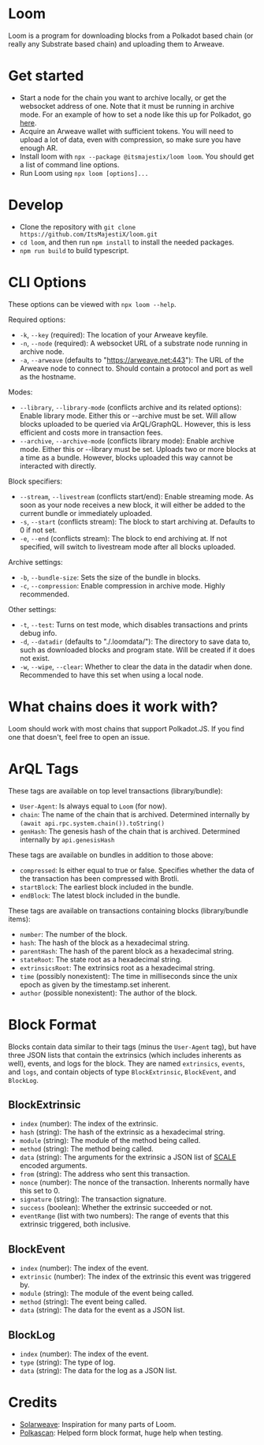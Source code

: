 # Loom
Loom is a program for downloading blocks from a Polkadot based chain (or really any Substrate based chain) and uploading them to Arweave.

# Get started
- Start a node for the chain you want to archive locally, or get the websocket address of one. Note that it must be running in archive mode. For an example of how to set a node like this up for Polkadot, go [here](https://wiki.polkadot.network/docs/en/maintain-sync).
- Acquire an Arweave wallet with sufficient tokens. You will need to upload a lot of data, even with compression, so make sure you have enough AR.
- Install loom with `npx --package @itsmajestix/loom loom`. You should get a list of command line options.
- Run Loom using `npx loom [options]...`

# Develop
- Clone the repository with `git clone https://github.com/ItsMajestiX/loom.git`
- `cd loom`, and then run `npm install` to install the needed packages.
- `npm run build` to build typescript.

# CLI Options
These options can be viewed with `npx loom --help`.

Required options:
- `-k`, `--key` (required): The location of your Arweave keyfile.
- `-n`, `--node` (required): A websocket URL of a substrate node running in archive node.
- `-a`, `--arweave` (defaults to "https://arweave.net:443"): The URL of the Arweave node to connect to. Should contain a protocol and port as well as the hostname.

Modes:
- `--library`, `--library-mode` (conflicts archive and its related options): Enable library mode. Either this or --archive must be set. Will allow blocks uploaded to be queried via ArQL/GraphQL. However, this is less efficient and costs more in transaction fees.
- `--archive`, `--archive-mode` (conflicts library mode): Enable archive mode. Either this or --library must be set. Uploads two or more blocks at a time as a bundle. However, blocks uploaded this way cannot be interacted with directly.

Block specifiers:
- `--stream`, `--livestream` (conflicts start/end): Enable streaming mode. As soon as your node receives a new block, it will either be added to the current bundle or immediately uploaded.
- `-s`, `--start` (conflicts stream): The block to start archiving at. Defaults to 0 if not set.
- `-e`, `--end` (conflicts stream): The block to end archiving at. If not specified, will switch to livestream mode after all blocks uploaded.

Archive settings:
- `-b`, `--bundle-size`: Sets the size of the bundle in blocks.
- `-c`, `--compression`: Enable compression in archive mode. Highly recommended.

Other settings:
- `-t`, `--test`: Turns on test mode, which disables transactions and prints debug info.
- `-d`, `--datadir` (defaults to "./.loomdata/"): The directory to save data to, such as downloaded blocks and program state. Will be created if it does not exist.
- `-w`, `--wipe`, `--clear`: Whether to clear the data in the datadir when done. Recommended to have this set when using a local node.

# What chains does it work with?
Loom should work with most chains that support Polkadot.JS. If you find one that doesn't, feel free to open an issue.

# ArQL Tags
These tags are available on top level transactions (library/bundle):
- `User-Agent`: Is always equal to `Loom` (for now).
- `chain`: The name of the chain that is archived. Determined internally by `(await api.rpc.system.chain()).toString()`
- `genHash`: The genesis hash of the chain that is archived. Determined internally by `api.genesisHash`

These tags are available on bundles in addition to those above:
- `compressed`: Is either equal to true or false. Specifies whether the data of the transaction has been compressed with Brotli.
- `startBlock`: The earliest block included in the bundle.
- `endBlock`: The latest block included in the bundle.

These tags are available on transactions containing blocks (library/bundle items):
- `number`: The number of the block.
- `hash`: The hash of the block as a hexadecimal string.
- `parentHash`: The hash of the parent block as a hexadecimal string.
- `stateRoot`: The state root as a hexadecimal string.
- `extrinsicsRoot`: The extrinsics root as a hexadecimal string.
- `time` (possibly nonexistent): The time in milliseconds since the unix epoch as given by the timestamp.set inherent.
- `author` (possible nonexistent): The author of the block.

# Block Format
Blocks contain data similar to their tags (minus the `User-Agent` tag), but have three JSON lists that contain the extrinsics (which includes inherents as well), events, and logs for the block. They are named `extrinsics`, `events`, and `logs`, and contain objects of type `BlockExtrinsic`, `BlockEvent`, and `BlockLog`.

## BlockExtrinsic
- `index` (number): The index of the extrinsic.
- `hash` (string): The hash of the extrinsic as a hexadecimal string.
- `module` (string): The module of the method being called.
- `method` (string): The method being called.
- `data` (string): The arguments for the extrinsic a JSON list of [SCALE](https://substrate.dev/docs/en/knowledgebase/advanced/codec) encoded arguments.
- `from` (string): The address who sent this transaction.
- `nonce` (number): The nonce of the transaction. Inherents normally have this set to 0.
- `signature` (string): The transaction signature.
- `success` (boolean): Whether the extrinsic succeeded or not.
- `eventRange` (list with two numbers): The range of events that this extrinsic triggered, both inclusive.

## BlockEvent
- `index` (number): The index of the event.
- `extrinsic` (number): The index of the extrinsic this event was triggered by.
- `module` (string): The module of the event being called.
- `method` (string): The event being called.
- `data` (string): The data for the event as a JSON list.

## BlockLog
- `index` (number): The index of the event.
- `type` (string): The type of log.
- `data` (string): The data for the log as a JSON list.

# Credits
- [Solarweave](https://github.com/TheLoneRonin/SolarweaveBridge): Inspiration for many parts of Loom.
- [Polkascan](https://polkascan.io/): Helped form block format, huge help when testing.